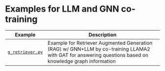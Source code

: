 # Examples for LLM and GNN co-training

| Example                              | Description                                                                                                                                             |
| ------------------------------------ | ------------------------------------------------------------------------------------------------------------------------------------------------------- |
| [`g_retriever.py`](./g_retriever.py) | Example for Retriever Augmented Generation (RAG) w/ GNN+LLM by co-training LLAMA2 with GAT for answering questions based on knowledge graph information |
